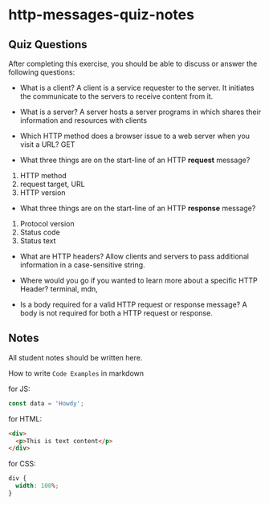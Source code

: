 # http-messages-quiz-notes

## Quiz Questions

After completing this exercise, you should be able to discuss or answer the following questions:

- What is a client?
  A client is a service requester to the server. It initiates the communicate to the servers to receive content from it.

- What is a server?
  A server hosts a server programs in which shares their information and resources with clients

- Which HTTP method does a browser issue to a web server when you visit a URL?
  GET

- What three things are on the start-line of an HTTP **request** message?

1. HTTP method
2. request target, URL
3. HTTP version

- What three things are on the start-line of an HTTP **response** message?

1. Protocol version
2. Status code
3. Status text

- What are HTTP headers?
  Allow clients and servers to pass additional information in a case-sensitive string.

- Where would you go if you wanted to learn more about a specific HTTP Header?
  terminal, mdn,

- Is a body required for a valid HTTP request or response message?
  A body is not required for both a HTTP request or response.

## Notes

All student notes should be written here.

How to write `Code Examples` in markdown

for JS:

```javascript
const data = 'Howdy';
```

for HTML:

```html
<div>
  <p>This is text content</p>
</div>
```

for CSS:

```css
div {
  width: 100%;
}
```

